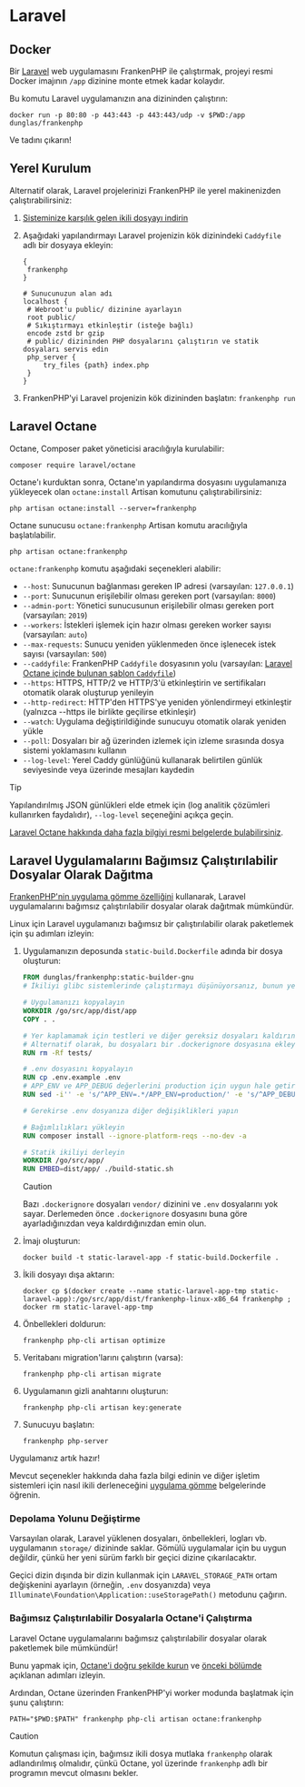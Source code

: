 # Laravel

## Docker

Bir [Laravel](https://laravel.com) web uygulamasını FrankenPHP ile çalıştırmak, projeyi resmi Docker imajının `/app` dizinine monte etmek kadar kolaydır.

Bu komutu Laravel uygulamanızın ana dizininden çalıştırın:

```console
docker run -p 80:80 -p 443:443 -p 443:443/udp -v $PWD:/app dunglas/frankenphp
```

Ve tadını çıkarın!

## Yerel Kurulum

Alternatif olarak, Laravel projelerinizi FrankenPHP ile yerel makinenizden çalıştırabilirsiniz:

1. [Sisteminize karşılık gelen ikili dosyayı indirin](../#standalone-binary)
2. Aşağıdaki yapılandırmayı Laravel projenizin kök dizinindeki `Caddyfile` adlı bir dosyaya ekleyin:

   ```caddyfile
   {
   	frankenphp
   }

   # Sunucunuzun alan adı
   localhost {
   	# Webroot'u public/ dizinine ayarlayın
   	root public/
   	# Sıkıştırmayı etkinleştir (isteğe bağlı)
   	encode zstd br gzip
   	# public/ dizininden PHP dosyalarını çalıştırın ve statik dosyaları servis edin
   	php_server {
   		try_files {path} index.php
   	}
   }
   ```

3. FrankenPHP'yi Laravel projenizin kök dizininden başlatın: `frankenphp run`

## Laravel Octane

Octane, Composer paket yöneticisi aracılığıyla kurulabilir:

```console
composer require laravel/octane
```

Octane'ı kurduktan sonra, Octane'ın yapılandırma dosyasını uygulamanıza yükleyecek olan `octane:install` Artisan komutunu çalıştırabilirsiniz:

```console
php artisan octane:install --server=frankenphp
```

Octane sunucusu `octane:frankenphp` Artisan komutu aracılığıyla başlatılabilir.

```console
php artisan octane:frankenphp
```

`octane:frankenphp` komutu aşağıdaki seçenekleri alabilir:

- `--host`: Sunucunun bağlanması gereken IP adresi (varsayılan: `127.0.0.1`)
- `--port`: Sunucunun erişilebilir olması gereken port (varsayılan: `8000`)
- `--admin-port`: Yönetici sunucusunun erişilebilir olması gereken port (varsayılan: `2019`)
- `--workers`: İstekleri işlemek için hazır olması gereken worker sayısı (varsayılan: `auto`)
- `--max-requests`: Sunucu yeniden yüklenmeden önce işlenecek istek sayısı (varsayılan: `500`)
- `--caddyfile`: FrankenPHP `Caddyfile` dosyasının yolu (varsayılan: [Laravel Octane içinde bulunan şablon `Caddyfile`](https://github.com/laravel/octane/blob/2.x/src/Commands/stubs/Caddyfile))
- `--https`: HTTPS, HTTP/2 ve HTTP/3'ü etkinleştirin ve sertifikaları otomatik olarak oluşturup yenileyin
- `--http-redirect`: HTTP'den HTTPS'ye yeniden yönlendirmeyi etkinleştir (yalnızca --https ile birlikte geçilirse etkinleşir)
- `--watch`: Uygulama değiştirildiğinde sunucuyu otomatik olarak yeniden yükle
- `--poll`: Dosyaları bir ağ üzerinden izlemek için izleme sırasında dosya sistemi yoklamasını kullanın
- `--log-level`: Yerel Caddy günlüğünü kullanarak belirtilen günlük seviyesinde veya üzerinde mesajları kaydedin

> [!TIP]
> Yapılandırılmış JSON günlükleri elde etmek için (log analitik çözümleri kullanırken faydalıdır), `--log-level` seçeneğini açıkça geçin.

[Laravel Octane hakkında daha fazla bilgiyi resmi belgelerde bulabilirsiniz](https://laravel.com/docs/octane).

## Laravel Uygulamalarını Bağımsız Çalıştırılabilir Dosyalar Olarak Dağıtma

[FrankenPHP'nin uygulama gömme özelliğini](embed.md) kullanarak, Laravel
uygulamalarını bağımsız çalıştırılabilir dosyalar olarak dağıtmak mümkündür.

Linux için Laravel uygulamanızı bağımsız bir çalıştırılabilir olarak paketlemek için şu adımları izleyin:

1. Uygulamanızın deposunda `static-build.Dockerfile` adında bir dosya oluşturun:

   ```dockerfile
   FROM dunglas/frankenphp:static-builder-gnu
   # İkiliyi glibc sistemlerinde çalıştırmayı düşünüyorsanız, bunun yerine static-builder-gnu kullanın
   
   # Uygulamanızı kopyalayın
   WORKDIR /go/src/app/dist/app
   COPY . .

   # Yer kaplamamak için testleri ve diğer gereksiz dosyaları kaldırın
   # Alternatif olarak, bu dosyaları bir .dockerignore dosyasına ekleyin
   RUN rm -Rf tests/

   # .env dosyasını kopyalayın
   RUN cp .env.example .env
   # APP_ENV ve APP_DEBUG değerlerini production için uygun hale getirin
   RUN sed -i'' -e 's/^APP_ENV=.*/APP_ENV=production/' -e 's/^APP_DEBUG=.*/APP_DEBUG=false/' .env

   # Gerekirse .env dosyanıza diğer değişiklikleri yapın

   # Bağımlılıkları yükleyin
   RUN composer install --ignore-platform-reqs --no-dev -a

   # Statik ikiliyi derleyin
   WORKDIR /go/src/app/
   RUN EMBED=dist/app/ ./build-static.sh
   ```

   > [!CAUTION]
   > Bazı `.dockerignore` dosyaları
   > `vendor/` dizinini ve `.env` dosyalarını yok sayar. Derlemeden önce `.dockerignore` dosyasını buna göre ayarladığınızdan veya kaldırdığınızdan emin olun.

2. İmajı oluşturun:

   ```console
   docker build -t static-laravel-app -f static-build.Dockerfile .
   ```

3. İkili dosyayı dışa aktarın:

   ```console
   docker cp $(docker create --name static-laravel-app-tmp static-laravel-app):/go/src/app/dist/frankenphp-linux-x86_64 frankenphp ; docker rm static-laravel-app-tmp
   ```

4. Önbellekleri doldurun:

   ```console
   frankenphp php-cli artisan optimize
   ```

5. Veritabanı migration'larını çalıştırın (varsa):

   ```console
   frankenphp php-cli artisan migrate
   ```

6. Uygulamanın gizli anahtarını oluşturun:

   ```console
   frankenphp php-cli artisan key:generate
   ```

7. Sunucuyu başlatın:

   ```console
   frankenphp php-server
   ```

Uygulamanız artık hazır!

Mevcut seçenekler hakkında daha fazla bilgi edinin ve diğer işletim sistemleri için nasıl ikili derleneceğini [uygulama gömme](embed.md)
belgelerinde öğrenin.

### Depolama Yolunu Değiştirme

Varsayılan olarak, Laravel yüklenen dosyaları, önbellekleri, logları vb. uygulamanın `storage/` dizininde saklar.
Gömülü uygulamalar için bu uygun değildir, çünkü her yeni sürüm farklı bir geçici dizine çıkarılacaktır.

Geçici dizin dışında bir dizin kullanmak için `LARAVEL_STORAGE_PATH` ortam değişkenini ayarlayın (örneğin, `.env` dosyanızda) veya `Illuminate\Foundation\Application::useStoragePath()` metodunu çağırın.

### Bağımsız Çalıştırılabilir Dosyalarla Octane'i Çalıştırma

Laravel Octane uygulamalarını bağımsız çalıştırılabilir dosyalar olarak paketlemek bile mümkündür!

Bunu yapmak için, [Octane'i doğru şekilde kurun](#laravel-octane) ve [önceki bölümde](#laravel-uygulamalarını-bağımsız-çalıştırılabilir-dosyalar-olarak-dağıtma) açıklanan adımları izleyin.

Ardından, Octane üzerinden FrankenPHP'yi worker modunda başlatmak için şunu çalıştırın:

```console
PATH="$PWD:$PATH" frankenphp php-cli artisan octane:frankenphp
```

> [!CAUTION]
> Komutun çalışması için, bağımsız ikili dosya mutlaka `frankenphp` olarak adlandırılmış olmalıdır,
> çünkü Octane, yol üzerinde `frankenphp` adlı bir programın mevcut olmasını bekler.
